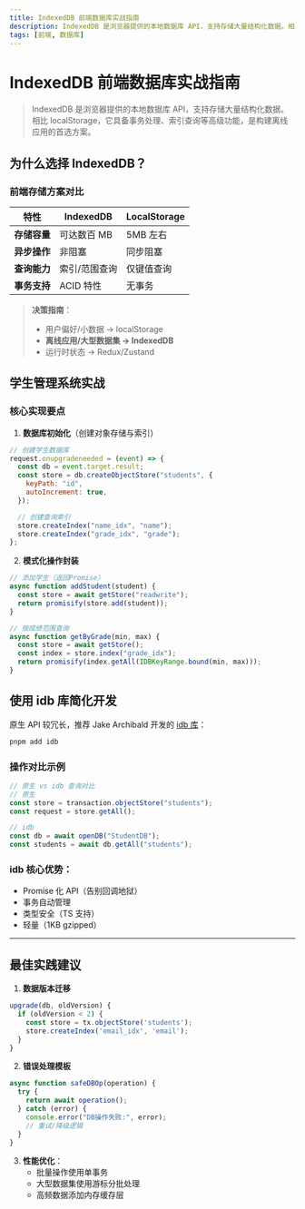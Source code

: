 ```yaml
---
title: IndexedDB 前端数据库实战指南
description: IndexedDB 是浏览器提供的本地数据库 API，支持存储大量结构化数据。相比 localStorage，它具备事务处理、索引查询等高级功能，是构建离线应用的首选方案。
tags: [前端, 数据库]
---
```


# IndexedDB 前端数据库实战指南

> IndexedDB 是浏览器提供的本地数据库 API，支持存储大量结构化数据。相比 localStorage，它具备事务处理、索引查询等高级功能，是构建离线应用的首选方案。

## 为什么选择 IndexedDB？

### 前端存储方案对比

| 特性         | IndexedDB     | LocalStorage |
| ------------ | ------------- | ------------ |
| **存储容量** | 可达数百 MB   | 5MB 左右     |
| **异步操作** | 非阻塞        | 同步阻塞     |
| **查询能力** | 索引/范围查询 | 仅键值查询   |
| **事务支持** | ACID 特性     | 无事务       |

> **决策指南**：
>
> - 用户偏好/小数据 → localStorage
> - **离线应用/大型数据集 → IndexedDB**
> - 运行时状态 → Redux/Zustand

## 学生管理系统实战

### 核心实现要点

1. **数据库初始化**（创建对象存储与索引）

```js
// 创建学生数据库
request.onupgradeneeded = (event) => {
  const db = event.target.result;
  const store = db.createObjectStore("students", {
    keyPath: "id",
    autoIncrement: true,
  });

  // 创建查询索引
  store.createIndex("name_idx", "name");
  store.createIndex("grade_idx", "grade");
};
```

2. **模式化操作封装**

```js
// 添加学生（返回Promise）
async function addStudent(student) {
  const store = await getStore("readwrite");
  return promisify(store.add(student));
}

// 按成绩范围查询
async function getByGrade(min, max) {
  const store = await getStore();
  const index = store.index("grade_idx");
  return promisify(index.getAll(IDBKeyRange.bound(min, max)));
}
```

## 使用 idb 库简化开发

原生 API 较冗长，推荐 Jake Archibald 开发的 [idb 库](https://github.com/jakearchibald/idb)：

```bash
pnpm add idb
```

### 操作对比示例

```js
// 原生 vs idb 查询对比
// 原生
const store = transaction.objectStore("students");
const request = store.getAll();

// idb
const db = await openDB("StudentDB");
const students = await db.getAll("students");
```

### idb 核心优势：

- Promise 化 API（告别回调地狱）
- 事务自动管理
- 类型安全（TS 支持）
- 轻量（1KB gzipped）

---

## 最佳实践建议

1. **数据版本迁移**

```js
upgrade(db, oldVersion) {
  if (oldVersion < 2) {
    const store = tx.objectStore('students');
    store.createIndex('email_idx', 'email');
  }
}
```

2. **错误处理模板**

```js
async function safeDBOp(operation) {
  try {
    return await operation();
  } catch (error) {
    console.error("DB操作失败:", error);
    // 重试/降级逻辑
  }
}
```

3. **性能优化**：
   - 批量操作使用单事务
   - 大型数据集使用游标分批处理
   - 高频数据添加内存缓存层
